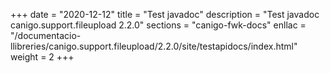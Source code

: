 +++
date        = "2020-12-12"
title       = "Test javadoc"
description = "Test javadoc canigo.support.fileupload 2.2.0"
sections    = "canigo-fwk-docs"
enllac		= "/documentacio-llibreries/canigo.support.fileupload/2.2.0/site/testapidocs/index.html"
weight		= 2
+++
